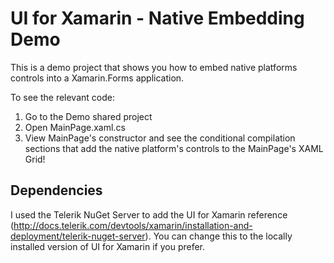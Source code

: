 # UI for Xamarin - Native Embedding Demo
This is a demo project that shows you how to embed native platforms controls into a Xamarin.Forms application.

To see the relevant code:
1. Go to the Demo shared project
2. Open MainPage.xaml.cs
3. View MainPage's constructor and see the conditional compilation sections that add the native platform's controls to the MainPage's XAML Grid!

## Dependencies
I used the Telerik NuGet Server to add the UI for Xamarin reference (http://docs.telerik.com/devtools/xamarin/installation-and-deployment/telerik-nuget-server). You can change this to the locally installed version of UI for Xamarin if you prefer.
